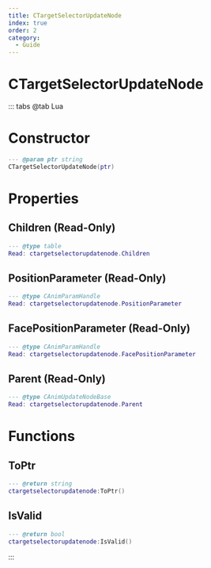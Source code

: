 ```yaml
---
title: CTargetSelectorUpdateNode
index: true
order: 2
category:
  - Guide
---
```


# CTargetSelectorUpdateNode

::: tabs
@tab Lua
# Constructor
```lua
--- @param ptr string
CTargetSelectorUpdateNode(ptr)
```
# Properties
## Children (Read-Only)
```lua
--- @type table
Read: ctargetselectorupdatenode.Children
```
## PositionParameter (Read-Only)
```lua
--- @type CAnimParamHandle
Read: ctargetselectorupdatenode.PositionParameter
```
## FacePositionParameter (Read-Only)
```lua
--- @type CAnimParamHandle
Read: ctargetselectorupdatenode.FacePositionParameter
```
## Parent (Read-Only)
```lua
--- @type CAnimUpdateNodeBase
Read: ctargetselectorupdatenode.Parent
```
# Functions
## ToPtr
```lua
--- @return string
ctargetselectorupdatenode:ToPtr()
```
## IsValid
```lua
--- @return bool
ctargetselectorupdatenode:IsValid()
```

:::